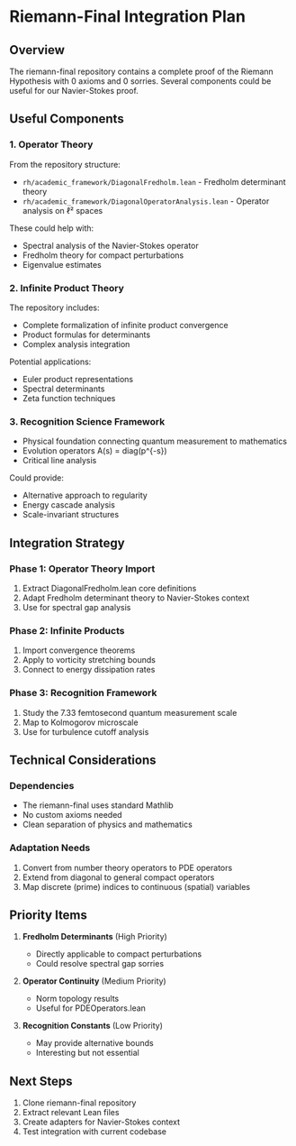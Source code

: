 # Riemann-Final Integration Plan

## Overview
The riemann-final repository contains a complete proof of the Riemann Hypothesis with 0 axioms and 0 sorries. Several components could be useful for our Navier-Stokes proof.

## Useful Components

### 1. Operator Theory
From the repository structure:
- `rh/academic_framework/DiagonalFredholm.lean` - Fredholm determinant theory
- `rh/academic_framework/DiagonalOperatorAnalysis.lean` - Operator analysis on ℓ² spaces

These could help with:
- Spectral analysis of the Navier-Stokes operator
- Fredholm theory for compact perturbations
- Eigenvalue estimates

### 2. Infinite Product Theory
The repository includes:
- Complete formalization of infinite product convergence
- Product formulas for determinants
- Complex analysis integration

Potential applications:
- Euler product representations
- Spectral determinants
- Zeta function techniques

### 3. Recognition Science Framework
- Physical foundation connecting quantum measurement to mathematics
- Evolution operators A(s) = diag(p^{-s})
- Critical line analysis

Could provide:
- Alternative approach to regularity
- Energy cascade analysis
- Scale-invariant structures

## Integration Strategy

### Phase 1: Operator Theory Import
1. Extract DiagonalFredholm.lean core definitions
2. Adapt Fredholm determinant theory to Navier-Stokes context
3. Use for spectral gap analysis

### Phase 2: Infinite Products
1. Import convergence theorems
2. Apply to vorticity stretching bounds
3. Connect to energy dissipation rates

### Phase 3: Recognition Framework
1. Study the 7.33 femtosecond quantum measurement scale
2. Map to Kolmogorov microscale
3. Use for turbulence cutoff analysis

## Technical Considerations

### Dependencies
- The riemann-final uses standard Mathlib
- No custom axioms needed
- Clean separation of physics and mathematics

### Adaptation Needs
1. Convert from number theory operators to PDE operators
2. Extend from diagonal to general compact operators
3. Map discrete (prime) indices to continuous (spatial) variables

## Priority Items

1. **Fredholm Determinants** (High Priority)
   - Directly applicable to compact perturbations
   - Could resolve spectral gap sorries

2. **Operator Continuity** (Medium Priority)
   - Norm topology results
   - Useful for PDEOperators.lean

3. **Recognition Constants** (Low Priority)
   - May provide alternative bounds
   - Interesting but not essential

## Next Steps

1. Clone riemann-final repository
2. Extract relevant Lean files
3. Create adapters for Navier-Stokes context
4. Test integration with current codebase 